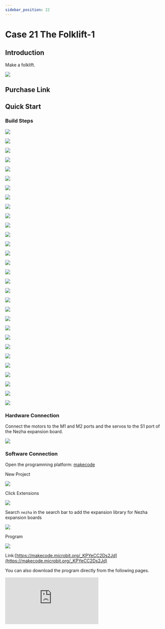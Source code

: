 ```yaml
---
sidebar_position: 22
---
```


# Case 21 The Folklift-1

## Introduction

Make a folklift.

![](./images/nezha-inventors-kit-v2-case-21-01.png)

## Purchase Link



## Quick Start 

### Build Steps

![](./images/nezha-inventors-kit-v2-step-21-01.png)

![](./images/nezha-inventors-kit-v2-step-21-02.png)

![](./images/nezha-inventors-kit-v2-step-21-03.png)

![](./images/nezha-inventors-kit-v2-step-21-04.png)

![](./images/nezha-inventors-kit-v2-step-21-05.png)

![](./images/nezha-inventors-kit-v2-step-21-06.png)

![](./images/nezha-inventors-kit-v2-step-21-07.png)

![](./images/nezha-inventors-kit-v2-step-21-08.png)

![](./images/nezha-inventors-kit-v2-step-21-09.png)

![](./images/nezha-inventors-kit-v2-step-21-10.png)

![](./images/nezha-inventors-kit-v2-step-21-11.png)

![](./images/nezha-inventors-kit-v2-step-21-12.png)

![](./images/nezha-inventors-kit-v2-step-21-13.png)

![](./images/nezha-inventors-kit-v2-step-21-14.png)

![](./images/nezha-inventors-kit-v2-step-21-15.png)

![](./images/nezha-inventors-kit-v2-step-21-16.png)

![](./images/nezha-inventors-kit-v2-step-21-17.png)

![](./images/nezha-inventors-kit-v2-step-21-18.png)

![](./images/nezha-inventors-kit-v2-step-21-19.png)

![](./images/nezha-inventors-kit-v2-step-21-20.png)

![](./images/nezha-inventors-kit-v2-step-21-21.png)

![](./images/nezha-inventors-kit-v2-step-21-22.png)

![](./images/nezha-inventors-kit-v2-step-21-23.png)

![](./images/nezha-inventors-kit-v2-step-21-24.png)

![](./images/nezha-inventors-kit-v2-step-21-25.png)

![](./images/nezha-inventors-kit-v2-step-21-26.png)

![](./images/nezha-inventors-kit-v2-step-21-27.png)

![](./images/nezha-inventors-kit-v2-step-21-28.png)

![](./images/nezha-inventors-kit-v2-step-21-29.png)

![](./images/nezha-inventors-kit-v2-step-21-30.png)

### Hardware Connection

Connect the motors to the M1 and M2 ports and the servos to the S1 port of the Nezha expansion board.

![](./images/nezha-inventors-kit-v2-case-24-02.png)

### Software Connection

Open the programming platform: [makecode](https://makecode.microbit.org/#)

New Project

![](./images/nezha-inventors-kit-v2-case-19-03.png)

Click Extensions

![](./images/nezha-inventors-kit-v2-case-19-04.png)


Search `nezha` in the search bar to add the expansion library for Nezha expansion boards

![](./images/nezha-inventors-kit-v2-case-19-06.png)

Program

![](./images/nezha-inventors-kit-v2-case-21-07.png)


Link:[https://makecode.microbit.org/_KPYeCC2Ds2Jd](https://makecode.microbit.org/_KPYeCC2Ds2Jd)

You can also download the program directly from the following pages.

<div
    style={{
        position: 'relative',
        paddingBottom: '60%',
        overflow: 'hidden',
    }}
>
    <iframe
        src="https://makecode.microbit.org/_KPYeCC2Ds2Jd"
        frameborder="0"
        sandbox="allow-popups allow-forms allow-scripts allow-same-origin"
        style={{
            position: 'absolute',
            width: '100%',
            height: '100%',
        }}
    />
</div>

### Result

Press A on the micro:bit, the forklift moves forward and forks up the object, press B on the micro:bit, the forklift turns to move and drops the object.

![](./images/nezha-inventors-kit-v2-case-21.gif)
